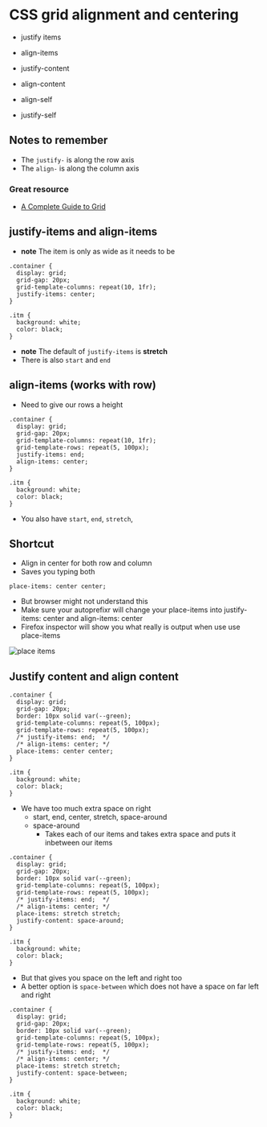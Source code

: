 # CSS grid alignment and centering
* justify items
* align-items

* justify-content
* align-content

* align-self
* justify-self

## Notes to remember
* The `justify-` is along the row axis
* The `align-` is along the column axis

### Great resource
* [A Complete Guide to Grid](https://css-tricks.com/snippets/css/complete-guide-grid/)

## justify-items and align-items
* **note** The item is only as wide as it needs to be

```
.container {
  display: grid;
  grid-gap: 20px;
  grid-template-columns: repeat(10, 1fr);
  justify-items: center;
}

.itm {
  background: white;
  color: black;
}
```

* **note** The default of `justify-items` is **stretch**
* There is also `start` and `end`

## align-items (works with row)
* Need to give our rows a height

```
.container {
  display: grid;
  grid-gap: 20px;
  grid-template-columns: repeat(10, 1fr);
  grid-template-rows: repeat(5, 100px);
  justify-items: end; 
  align-items: center;
}

.itm {
  background: white;
  color: black;
}
```

* You also have `start`, `end`, `stretch`,

## Shortcut
* Align in center for both row and column
* Saves you typing both

```
place-items: center center;
```

* But browser might not understand this
* Make sure your autoprefixr will change your place-items into justify-items: center and align-items: center
* Firefox inspector will show you what really is output when use use place-items

![place items](https://i.imgur.com/VAff9hq.png)

## Justify content and align content
```
.container {
  display: grid;
  grid-gap: 20px;
  border: 10px solid var(--green);
  grid-template-columns: repeat(5, 100px);
  grid-template-rows: repeat(5, 100px);
  /* justify-items: end;  */
  /* align-items: center; */
  place-items: center center;
}

.itm {
  background: white;
  color: black;
}
```

* We have too much extra space on right
    - start, end, center, stretch, space-around
    - space-around
        + Takes each of our items and takes extra space and puts it inbetween our items

```
.container {
  display: grid;
  grid-gap: 20px;
  border: 10px solid var(--green);
  grid-template-columns: repeat(5, 100px);
  grid-template-rows: repeat(5, 100px);
  /* justify-items: end;  */
  /* align-items: center; */
  place-items: stretch stretch;
  justify-content: space-around;
}

.itm {
  background: white;
  color: black;
}
```

* But that gives you space on the left and right too
* A better option is `space-between` which does not have a space on far left and right

```
.container {
  display: grid;
  grid-gap: 20px;
  border: 10px solid var(--green);
  grid-template-columns: repeat(5, 100px);
  grid-template-rows: repeat(5, 100px);
  /* justify-items: end;  */
  /* align-items: center; */
  place-items: stretch stretch;
  justify-content: space-between;
}

.itm {
  background: white;
  color: black;
}
```


